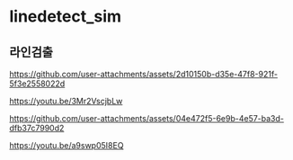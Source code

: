# linedetect_sim

## 라인검출


https://github.com/user-attachments/assets/2d10150b-d35e-47f8-921f-5f3e2558022d


https://youtu.be/3Mr2VscjbLw



https://github.com/user-attachments/assets/04e472f5-6e9b-4e57-ba3d-dfb37c7990d2


https://youtu.be/a9swp05I8EQ

